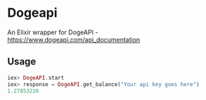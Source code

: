 # Dogeapi

An Elixir wrapper for DogeAPI - https://www.dogeapi.com/api_documentation

## Usage

```elixir
iex> DogeAPI.start
iex> response = DogeAPI.get_balance("Your api key goes here")
1.27853226
```